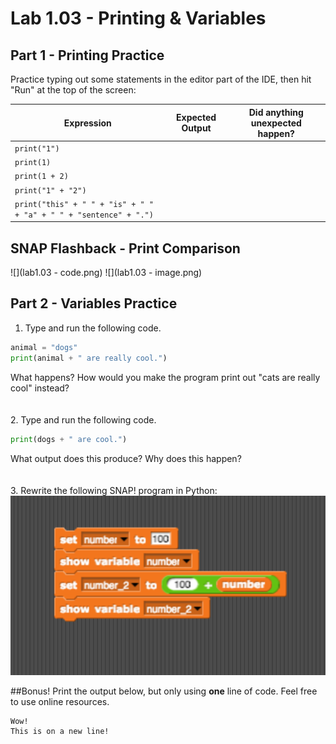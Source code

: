# Lab 1.03 - Printing & Variables
## Part 1 - Printing Practice 

Practice typing out some statements in the editor part of the IDE, then hit "Run" at the top of the screen:

| Expression | Expected Output | Did anything unexpected happen? |
|------------|-----------------|--------|
|`print("1")`|                 |        |
|`print(1)`|                   |        |
|`print(1 + 2)`|               |        |
|`print("1" + "2")`|           |        |
|`print("this" + " " + "is" + " " + "a" + " " + "sentence" + ".")`|              |   |        |


## SNAP Flashback - Print Comparison
![](lab1.03 - code.png)
![](lab1.03 - image.png)

## Part 2 - Variables Practice

1. Type and run the following code. 
```python
animal = "dogs"
print(animal + " are really cool.")
```
What happens? How would you make the program print out "cats are really cool" instead? 
<br>
<br>
<br>
2. Type and run the following code. 
```python
print(dogs + " are cool.")
```
What output does this produce? Why does this happen?
<br>
<br>
<br>
3. Rewrite the following SNAP! program in Python: 
![snap_blocks_variables](snap_blocks_variables.png)

##Bonus!
Print the output below, but only using **one** line of code. Feel free to use online resources.
```
Wow!
This is on a new line! 

```
